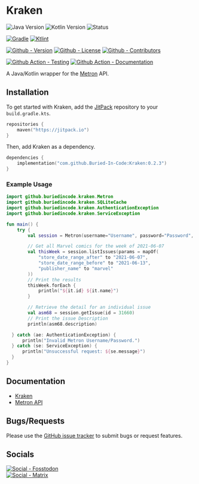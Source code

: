# Kraken

![Java Version](https://img.shields.io/badge/Temurin-17-green?style=flat-square&logo=eclipse-adoptium)
![Kotlin Version](https://img.shields.io/badge/Kotlin-2.1.0-green?style=flat-square&logo=kotlin)
![Status](https://img.shields.io/badge/Status-Beta-yellowgreen?style=flat-square)

[![Gradle](https://img.shields.io/badge/Gradle-8.12.0-informational?style=flat-square&logo=gradle)](https://github.com/gradle/gradle)
[![Ktlint](https://img.shields.io/badge/Ktlint-1.5.0-informational?style=flat-square)](https://github.com/pinterest/ktlint)

[![Github - Version](https://img.shields.io/github/v/tag/Buried-In-Code/Kraken?logo=Github&label=Version&style=flat-square)](https://github.com/Buried-In-Code/Kraken/tags)
[![Github - License](https://img.shields.io/github/license/Buried-In-Code/Kraken?logo=Github&label=License&style=flat-square)](https://opensource.org/licenses/MIT)
[![Github - Contributors](https://img.shields.io/github/contributors/Buried-In-Code/Kraken?logo=Github&label=Contributors&style=flat-square)](https://github.com/Buried-In-Code/Kraken/graphs/contributors)

[![Github Action - Testing](https://img.shields.io/github/actions/workflow/status/Buried-In-Code/Kraken/testing.yaml?branch=main&logo=githubactions&label=Testing&style=flat-square)](https://github.com/Buried-In-Code/Kraken/actions/workflows/testing.yaml)
[![Github Action - Documentation](https://img.shields.io/github/actions/workflow/status/Buried-In-Code/Kraken/docs.yaml?branch=main&logo=githubactions&label=Documentation&style=flat-square)](https://github.com/Buried-In-Code/Kraken/actions/workflows/docs.yaml)

A Java/Kotlin wrapper for the [Metron](https://metron.cloud) API.

## Installation

To get started with Kraken, add the [JitPack](https://jitpack.io) repository to your `build.gradle.kts`.

```kts
repositories {
    maven("https://jitpack.io")
}
```

Then, add Kraken as a dependency.

```kts
dependencies {
    implementation("com.github.Buried-In-Code:Kraken:0.2.3")
}
```

### Example Usage

```kt
import github.buriedincode.kraken.Metron
import github.buriedincode.kraken.SQLiteCache
import github.buriedincode.kraken.AuthenticationException
import github.buriedincode.kraken.ServiceException

fun main() {
    try {
        val session = Metron(username="Username", password="Password", cache=SQLiteCache())

        // Get all Marvel comics for the week of 2021-06-07
        val thisWeek = session.listIssues(params = mapOf(
            "store_date_range_after" to "2021-06-07", 
            "store_date_range_before" to "2021-06-13", 
            "publisher_name" to "marvel"
        ))
        // Print the results
        thisWeek.forEach {
            println("${it.id} ${it.name}")
        }

        // Retrieve the detail for an individual issue
        val asm68 = session.getIssue(id = 31660)
        // Print the issue Description
        println(asm68.description)

  } catch (ae: AuthenticationException) {
      println("Invalid Metron Username/Password.")
  } catch (se: ServiceException) {
      println("Unsuccessful request: ${se.message}")
  }
}
```

## Documentation

- [Kraken](https://buried-in-code.github.io/Kraken)
- [Metron API](https://metron.cloud/docs/)

## Bugs/Requests

Please use the [GitHub issue tracker](https://github.com/Buried-In-Code/Kraken/issues) to submit bugs or request features.

## Socials

[![Social - Fosstodon](https://img.shields.io/badge/%40BuriedInCode-teal?label=Fosstodon&logo=mastodon&style=for-the-badge)](https://fosstodon.org/@BuriedInCode)\
[![Social - Matrix](https://img.shields.io/badge/%23The--Dev--Environment-teal?label=Matrix&logo=matrix&style=for-the-badge)](https://matrix.to/#/#The-Dev-Environment:matrix.org)
